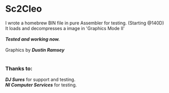 # Sc2Cleo

I wrote a homebrew BIN file in pure Assembler for testing. (Starting @140D)  
It loads and decompresses a image in 'Graphics Mode II'<br><br>
***Tested and working now.***<br><br>
Graphics by  ***Dustin Ramsey***<br><br>

### Thanks to:
***DJ Sures*** for support and testing.<br>
***NI Computer Services*** for testing.
